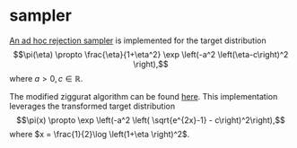 # sampler

[An ad hoc rejection sampler](rejection_sampler/rejection_sampler.R) is implemented for the target distribution
$$\pi(\eta) \propto \frac{\eta}{1+\eta^2} \exp \left(-a^2 \left(\eta-c\right)^2 \right),$$
where $a > 0, c \in \mathbb{R}$.

The modified ziggurat algorithm can be found [here](rejection_transformed/rejection_sampler_transformed.R). This implementation leverages the transformed target distribution
$$\pi(x) \propto \exp \left(-a^2 \left( \sqrt{e^{2x}-1} - c\right)^2\right),$$
where $x = \frac{1}{2}\log \left(1+\eta \right)^2$.